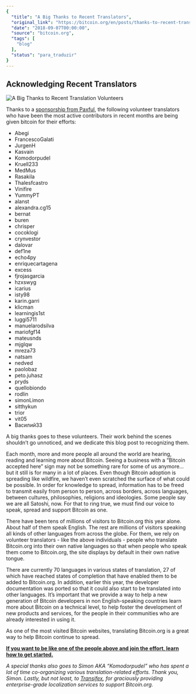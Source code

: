 ```yaml
---
{
  "title": "A Big Thanks to Recent Translators",
  "original_link": "https://bitcoin.org/en/posts/thanks-to-recent-translators.html",
  "date": "2018-09-07T00:00:00",
  "source": "bitcoin.org",
  "tags": [
    "blog"
  ],
  "status": "para_traduzir"
}
---
```


<h2 id="acknowledging-recent-translators">Acknowledging Recent Translators</h2>

<p class="center"><img alt="A Big Thanks to Recent Translation Volunteers" src="https://bitcoin.org/img/blog/free/transifex.png?1746155269" /></p>

<p>Thanks to a <a href="https://bitcoin.org/en/posts/new-supporting-sponsorship-from-paxful">sponsorship from Paxful</a>,
the following volunteer translators who have been the most active contributors
in recent months are being given bitcoin for their efforts:</p>

<ul>
  <li>Abegi</li>
  <li>FrancescoGalati</li>
  <li>JurgenH</li>
  <li>Kasvain</li>
  <li>Komodorpudel</li>
  <li>Kruell233</li>
  <li>MedMus</li>
  <li>Rasakila</li>
  <li>Thalesfcastro</li>
  <li>Vinifire</li>
  <li>YummyPT</li>
  <li>alanst</li>
  <li>alexandra.cg15</li>
  <li>bernat</li>
  <li>buren</li>
  <li>chrisper</li>
  <li>cocoklogi</li>
  <li>crynvestor</li>
  <li>dalovar</li>
  <li>def1ne</li>
  <li>echo4py</li>
  <li>enriquecartagena</li>
  <li>excess</li>
  <li>fjrojasgarcia</li>
  <li>hzxswyg</li>
  <li>icarius</li>
  <li>isty98</li>
  <li>karin.garri</li>
  <li>klicman</li>
  <li>learningis1st</li>
  <li>luggi5711</li>
  <li>manuelarodsilva</li>
  <li>mariofgf14</li>
  <li>mateusnds</li>
  <li>mjglqw</li>
  <li>mreza73</li>
  <li>natsam</li>
  <li>nedved</li>
  <li>paolobaz</li>
  <li>peto.juhasz</li>
  <li>pryds</li>
  <li>quellobiondo</li>
  <li>rodlin</li>
  <li>simonLimon</li>
  <li>sitthykun</li>
  <li>trior</li>
  <li>vit05</li>
  <li>Василий33</li>
</ul>

<p>A big thanks goes to these volunteers. Their work behind the scenes shouldn’t
go unnoticed, and we dedicate this blog post to recognizing them.</p>

<p>Each month, more and more people all around the world are hearing, reading and
learning more about Bitcoin. Seeing a business with a “Bitcoin accepted here”
sign may not be something rare for some of us anymore… but it still is for
many in a lot of places. Even though Bitcoin adoption is spreading like
wildfire, we haven’t even scratched the surface of what could be possible. In
order for knowledge to spread, information has to be freed to transmit easily
from person to person, across borders, across languages, between cultures,
philosophies, religions and ideologies. Some people say we are all Satoshi,
now. For that to ring true, we must find our voice to speak, spread and support
Bitcoin as one.</p>

<p>There have been tens of millions of visitors to Bitcoin.org this year alone.
About half of them speak English. The rest are millions of visitors
speaking all kinds of other languages from across the globe. For them, we rely
on volunteer translators - like the above individuals - people who translate
Bitcoin.org into their own native languages so that when people who speak them
come to Bitcoin.org, the site displays by default in their own native tongue.</p>

<p>There are currently 70 languages in various states of translation, 27 of which
have reached states of completion that have enabled them to be added to
Bitcoin.org. In addition, earlier this year, the developer documentation was
ported so that it could also start to be translated into other languages. It’s
important that we provide a way to help a new generation of Bitcoin developers
in non English-speaking countries learn more about Bitcoin on a technical
level, to help foster the development of new products and services, for the
people in their communities who are already interested in using it.</p>

<p>As one of the most visited Bitcoin websites, translating Bitcoin.org is a great
way to help Bitcoin continue to spread.</p>

<p><a href="https://github.com/bitcoin-dot-org/bitcoin.org/blob/master/docs/assisting-with-translations.md#getting-started-with-the-translation-team"><strong>If you want to be like one of the people above and join the effort, learn how to get started.</strong></a></p>

<p><em>A special thanks also goes to Simon AKA “Komodorpudel” who has spent a lot of
time co-organizing various translation-related efforts. Thank you, Simon. Lastly,
but not least, to <a href="https://transifex.com/">Transifex</a>, for graciously providing
enterprise-grade localization services to support Bitcoin.org.</em></p>